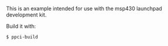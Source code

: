 
This is an example intended for use with the msp430 launchpad development kit.

Build it with:

    $ ppci-build
